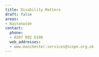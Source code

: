 ```yaml
---
title: Disability Matters
draft: false
areas:
- Naitonwide
contact:
  phone:
  - 0207 092 6108
  web_addresses:
  - www.manchester.services@scope.org.uk
---
```


